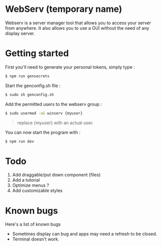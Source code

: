 
# WebServ (temporary name)

Webserv is a server manager tool that allows you to access your server from anywhere.
It also allows you to use a GUI without the need of any display server.

# Getting started

First you'll need to generate your personal tokens, simply type :
```bash
$ npm run gensecrets
```

Start the genconfig.sh file :
```bash
$ sudo sh genconfig.sh
```

Add the permitted users to the webserv group :
```bash
$ sudo usermod -aG winserv {myuser}
```
> replace {myuser} with an actual user.

You can now start the program with :
```bash
$ npm run dev
```

# Todo

1. Add draggable/put down component (files)
2. Add a tutorial
3. Optimize menus ?
4. Add customizable styles

# Known bugs

Here's a list of known bugs

- Sometimes display can bug and apps may need a refresh to be closed.
- Terminal doesn't work.
